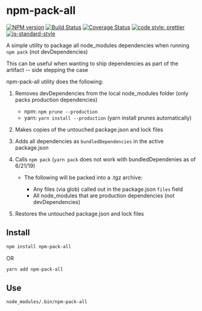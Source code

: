# npm-pack-all
[![NPM version](https://img.shields.io/npm/v/npm-pack-all.svg?style=flat-square)](https://www.npmjs.com/package/npm-pack-all)
[![Build Status](https://travis-ci.org/kleingtm/npm-pack-all.svg?branch=master)](https://travis-ci.org/kleingtm/npm-pack-all)
[![Coverage Status](https://coveralls.io/repos/github/kleingtm/npm-pack-all/badge.svg?branch=master)](https://coveralls.io/github/kleingtm/npm-pack-all?branch=master)
[![code style: prettier](https://img.shields.io/badge/code_style-prettier-ff69b4.svg?style=flat-square)](https://github.com/prettier/prettier)
[![js-standard-style](https://img.shields.io/badge/code%20style-standard-brightgreen.svg)](http://standardjs.com/)

A simple utility to package all node_modules dependencies when running `npm pack` (not devDependencies)

This can be useful when wanting to ship dependencies as part of the artifact -- side stepping the case

npm-pack-all utility does the following:  

1. Removes devDependencies from the local node_modules folder (only packs production dependencies)  

    + npm: `npm prune --production`
    + yarn: `yarn install --production` (yarn install prunes automatically)
    
2. Makes copies of the untouched package.json and lock files
3. Adds all dependencies as `bundledDependencies` in the active package.json
4. Calls `npm pack` (`yarn pack` does not work with bundledDependenies as of 6/21/19)

    + The following will be packed into a .tgz archive:
    
        + Any files (via glob) called out in the package.json `files` field
        + All node_modules that are production dependencies (not devDependencies)
    
5. Restores the untouched package.json and lock files



## Install
```bash
npm install npm-pack-all

```
OR

```bash
yarn add npm-pack-all

```

## Use
```bash
node_modules/.bin/npm-pack-all

```


